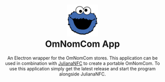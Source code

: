 <h1 align="center">
    <a href="https://proto.utwente.nl">
        <img alt="OmNomCom Logo" src="build/icon.png" width="100">
    </a>
    <br>
    OmNomCom App
</h1>

<p align="center">
    An Electron wrapper for the OmNomCom stores. This application can be used in combination with <a href="https://github.com/saproto/JulianaNFC">JulianaNFC</a> to create a portable OmNomCom. To use this application simply get the latest release and start the program alongside JulianaNFC.    
</p>

